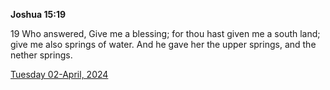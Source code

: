 **Joshua 15:19**

19 Who answered, Give me a blessing; for thou hast given me a south land; give me also springs of water. And he gave her the upper springs, and the nether springs.

[Tuesday 02-April, 2024](https://getbible.net/kjv/Joshua/15/19)

